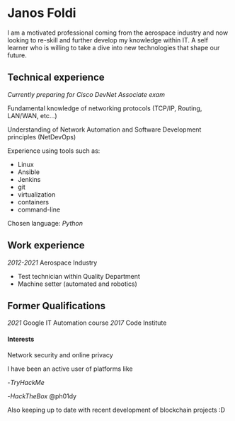 # Janos Foldi

I am a motivated professional coming from the aerospace industry and now looking to re-skill and further
develop my knowledge within IT. A self learner who is willing to take a dive into new technologies that
shape our future.

## Technical experience

_Currently preparing for Cisco DevNet Associate exam_

Fundamental knowledge of networking protocols (TCP/IP, Routing, LAN/WAN, etc...)

Understanding of Network Automation and Software Development principles (NetDevOps)

Experience using tools such as:
  - Linux 
  - Ansible 
  - Jenkins
  - git
  - virtualization
  - containers
  - command-line

Chosen language: _Python_

## Work experience

_2012-2021_ Aerospace Industry
  - Test technician within Quality Department
  - Machine setter (automated and robotics)

## Former Qualifications

_2021_ Google IT Automation course
_2017_ Code Institute

#### Interests

Network security and online privacy

I have been an active user of platforms like
  
  -_TryHackMe_ <script src="https://tryhackme.com/badge/377390"></script>


  -_HackTheBox_ @ph01dy

Also keeping up to date with recent development of blockchain projects :D
